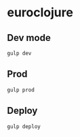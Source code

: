 # euroclojure

## Dev mode

```
gulp dev
```

## Prod

```
gulp prod
```

## Deploy

```
gulp deploy
```
